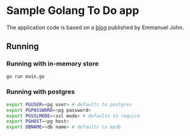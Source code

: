# Sample Golang To Do app

The application code is based on a
[blog](https://blog.logrocket.com/building-simple-app-go-postgresql/) published
by Emmanuel John.

## Running

### Running with in-memory store

```bash
go run main.go
```

### Running with postgres

```bash
export PGUSER=<pg user> # defaults to postgres
export PGPASSWORD=<pg password>
export PGSSLMODE=<ssl mode> # defaults to require
export PGHOST=<pg host>
export DBNAME=<db name> # defaults to mydb
```


